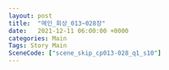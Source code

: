 ```yaml
---
layout: post
title:  "메인_회상_013~028장"
date:   2021-12-11 06:00:00 +0000
categories: Main
Tags: Story Main
SceneCode: ["scene_skip_cp013-028_q1_s10"]
---
```

